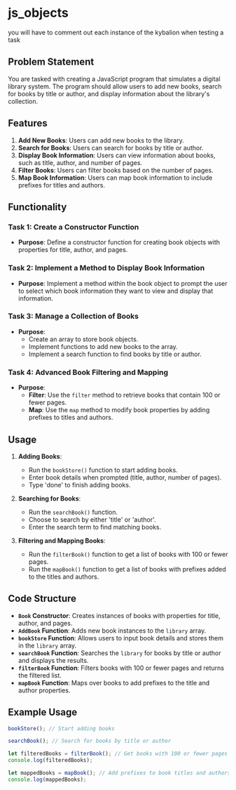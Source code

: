 # js_objects
you will have to comment out each instance of the kybalion when testing a task

## Problem Statement

You are tasked with creating a JavaScript program that simulates a digital library system. The program should allow users to add new books, search for books by title or author, and display information about the library's collection.

## Features

1. **Add New Books**: Users can add new books to the library.
2. **Search for Books**: Users can search for books by title or author.
3. **Display Book Information**: Users can view information about books, such as title, author, and number of pages.
4. **Filter Books**: Users can filter books based on the number of pages.
5. **Map Book Information**: Users can map book information to include prefixes for titles and authors.

## Functionality

### Task 1: Create a Constructor Function

- **Purpose**: Define a constructor function for creating book objects with properties for title, author, and pages.

### Task 2: Implement a Method to Display Book Information

- **Purpose**: Implement a method within the book object to prompt the user to select which book information they want to view and display that information.

### Task 3: Manage a Collection of Books

- **Purpose**: 
  - Create an array to store book objects.
  - Implement functions to add new books to the array.
  - Implement a search function to find books by title or author.

### Task 4: Advanced Book Filtering and Mapping

- **Purpose**:
  - **Filter**: Use the `filter` method to retrieve books that contain 100 or fewer pages.
  - **Map**: Use the `map` method to modify book properties by adding prefixes to titles and authors.

## Usage

1. **Adding Books**:
   - Run the `bookStore()` function to start adding books.
   - Enter book details when prompted (title, author, number of pages).
   - Type 'done' to finish adding books.

2. **Searching for Books**:
   - Run the `searchBook()` function.
   - Choose to search by either 'title' or 'author'.
   - Enter the search term to find matching books.

3. **Filtering and Mapping Books**:
   - Run the `filterBook()` function to get a list of books with 100 or fewer pages.
   - Run the `mapBook()` function to get a list of books with prefixes added to the titles and authors.

## Code Structure

- **`Book` Constructor**: Creates instances of books with properties for title, author, and pages.
- **`AddBook` Function**: Adds new book instances to the `library` array.
- **`bookStore` Function**: Allows users to input book details and stores them in the `library` array.
- **`searchBook` Function**: Searches the `library` for books by title or author and displays the results.
- **`filterBook` Function**: Filters books with 100 or fewer pages and returns the filtered list.
- **`mapBook` Function**: Maps over books to add prefixes to the title and author properties.

## Example Usage

```js
bookStore(); // Start adding books

searchBook(); // Search for books by title or author

let filteredBooks = filterBook(); // Get books with 100 or fewer pages
console.log(filteredBooks);

let mappedBooks = mapBook(); // Add prefixes to book titles and authors
console.log(mappedBooks);
